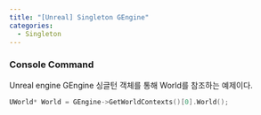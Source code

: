 ```yaml
---
title: "[Unreal] Singleton GEngine"
categories:
  - Singleton
---
```


### Console Command
Unreal engine GEngine 싱글턴 객체를 통해 World를 참조하는 예제이다.


```c++
UWorld* World = GEngine->GetWorldContexts()[0].World();
```
